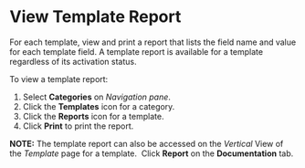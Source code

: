 # View Template Report

For each template, view and print a report that lists the field name and
value for each template field. A template report is available for a
template regardless of its activation status.

To view a template report:

1.  Select **Categories** on *Navigation pane*.
2.  Click the **Templates** icon for a category.
3.  Click the **Reports** icon for a template.
4.  Click **Print** to print the report.

**NOTE:** The template report can also be accessed on the *Vertical*
View of the *Template* page for a template.  Click **Report** on the
**Documentation** tab.
